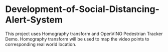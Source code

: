# Development-of-Social-Distancing-Alert-System
This project uses Homography transform and OpenVINO Pedestrian Tracker Demo. Homography transform will be used to map the video points to corresponding real world location.
